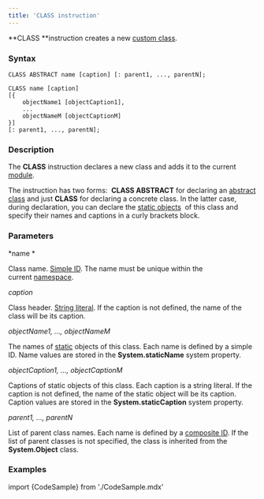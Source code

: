 ```yaml
---
title: 'CLASS instruction'
---
```


**CLASS **instruction creates a new [custom class](User_classes.md).

### Syntax

    CLASS ABSTRACT name [caption] [: parent1, ..., parentN];
     
    CLASS name [caption] 
    [{
        objectName1 [objectCaption1],
        ...
        objectNameM [objectCaptionM]
    }] 
    [: parent1, ..., parentN];

### Description

The **CLASS** instruction declares a new class and adds it to the current [module](Modules.md). 

The instruction has two forms:  **CLASS ABSTRACT** for declaring an [abstract class](User_classes.md#abstract) and just **CLASS** for declaring a concrete class. In the latter case, during declaration, you can declare the [static objects](Static_objects.md)  of this class and specify their names and captions in a curly brackets block.   

### Parameters

*name *

Class name. [Simple ID](IDs.md#id-broken). The name must be unique within the current [namespace](Naming.md#namespace).

*caption*

Class header. [String literal](Literals.md#strliteral-broken). If the caption is not defined, the name of the class will be its caption.  

*objectName1, ..., objectNameM*

The names of [static](Static_objects.md) objects of this class. Each name is defined by a simple ID. Name values are stored in the **System.staticName** system property.

*objectCaption1, ..., objectCaptionM*

Captions of static objects of this class. Each caption is a string literal. If the caption is not defined, the name of the static object will be its caption. Caption values are stored in the **System.staticCaption** system property.

*parent1, ..., parentN*

List of parent class names. Each name is defined by a [composite ID](IDs.md#cid-broken). If the list of parent classes is not specified, the class is inherited from the **System.Object** class.  

### Examples


import {CodeSample} from './CodeSample.mdx'

<CodeSample url="https://documentation.lsfusion.org/sample?file=InstructionSample&block=class"/>

